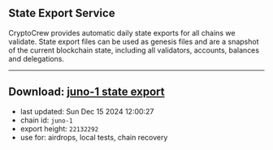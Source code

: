 ## State Export Service
CryptoCrew provides automatic daily state exports for all chains we validate. State export files can be used as genesis files and are a snapshot of the current blockchain state, including all validators, accounts, balances and delegations.

---
**Download: [juno-1 state export](https://dl-eu2.ccvalidators.com/SERVICE/juno/juno-1_export_22132292.json)**
---

- last updated: Sun Dec 15 2024 12:00:27
- chain id: `juno-1`
- export height: `22132292`
- use for: airdrops, local tests, chain recovery
